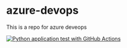 # azure-devops
This is a repo for azure deveops

[![Python application test with GitHub Actions](https://github.com/ngynanhtai/azure-devops/actions/workflows/main.yml/badge.svg)](https://github.com/ngynanhtai/azure-devops/actions/workflows/main.yml)
